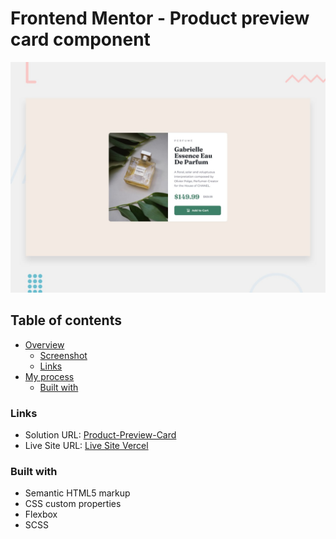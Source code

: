 # Frontend Mentor - Product preview card component

![Design preview for the Product preview card component coding challenge](./design/desktop-preview.jpg)

## Table of contents

- [Overview](#overview)
  - [Screenshot](#screenshot)
  - [Links](#links)
- [My process](#my-process)
  - [Built with](#built-with)

### Links

- Solution URL: [Product-Preview-Card](https://www.frontendmentor.io/challenges/product-preview-card-component-GO7UmttRfa)
- Live Site URL: [Live Site Vercel](https://product-preview-card-eight-iota.vercel.app/)


### Built with

- Semantic HTML5 markup
- CSS custom properties
- Flexbox
- SCSS
